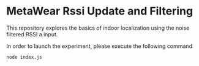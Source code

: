 # MetaWear Rssi Update and Filtering

This repository explores the basics of indoor localization using the noise filtered RSSI a input.

In order to launch the experiment, please execute the following command

`node index.js`